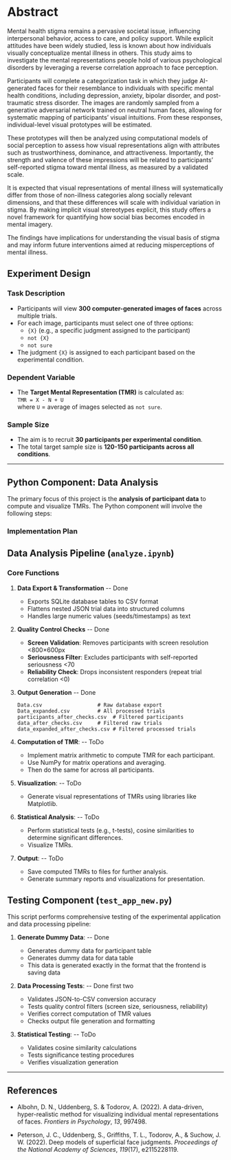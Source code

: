 # Abstract

Mental health stigma remains a pervasive societal issue, influencing interpersonal behavior, access to care, and policy support. While explicit attitudes have been widely studied, less is known about how individuals visually conceptualize mental illness in others. This study aims to investigate the mental representations people hold of various psychological disorders by leveraging a reverse correlation approach to face perception.

Participants will complete a categorization task in which they judge AI-generated faces for their resemblance to individuals with specific mental health conditions, including depression, anxiety, bipolar disorder, and post-traumatic stress disorder. The images are randomly sampled from a generative adversarial network trained on neutral human faces, allowing for systematic mapping of participants’ visual intuitions. From these responses, individual-level visual prototypes will be estimated.

These prototypes will then be analyzed using computational models of social perception to assess how visual representations align with attributes such as trustworthiness, dominance, and attractiveness. Importantly, the strength and valence of these impressions will be related to participants’ self-reported stigma toward mental illness, as measured by a validated scale.

It is expected that visual representations of mental illness will systematically differ from those of non-illness categories along socially relevant dimensions, and that these differences will scale with individual variation in stigma. By making implicit visual stereotypes explicit, this study offers a novel framework for quantifying how social bias becomes encoded in mental imagery.

The findings have implications for understanding the visual basis of stigma and may inform future interventions aimed at reducing misperceptions of mental illness.

## Experiment Design

### Task Description

- Participants will view **300 computer-generated images of faces** across multiple trials.
- For each image, participants must select one of three options:
  - `{X}` (e.g., a specific judgment assigned to the participant)
  - `not {X}`
  - `not sure`
- The judgment `{X}` is assigned to each participant based on the experimental condition.

### Dependent Variable

- The **Target Mental Representation (TMR)** is calculated as:  
  `TMR = X - N + U`  
  where `U` = average of images selected as `not sure`.

### Sample Size

- The aim is to recruit **30 participants per experimental condition**.
- The total target sample size is **120-150 participants across all conditions**.

---

## Python Component: Data Analysis

The primary focus of this project is the **analysis of participant data** to compute and visualize TMRs. The Python component will involve the following steps:

### Implementation Plan

## Data Analysis Pipeline (`analyze.ipynb`)

### Core Functions

1.  **Data Export & Transformation** -- Done

    - Exports SQLite database tables to CSV format
    - Flattens nested JSON trial data into structured columns
    - Handles large numeric values (seeds/timestamps) as text

2.  **Quality Control Checks** -- Done

    - **Screen Validation**: Removes participants with screen resolution <800×600px
    - **Seriousness Filter**: Excludes participants with self-reported seriousness <70
    - **Reliability Check**: Drops inconsistent responders (repeat trial correlation <0)

3.  **Output Generation** -- Done

    ```text
    Data.csv                  # Raw database export
    Data_expanded.csv         # All processed trials
    participants_after_checks.csv  # Filtered participants
    data_after_checks.csv     # Filtered raw trials
    data_expanded_after_checks.csv # Filtered processed trials
    ```

4.  **Computation of TMR**: -- ToDo

    - Implement matrix arithmetic to compute TMR for each participant.
    - Use NumPy for matrix operations and averaging.
    - Then do the same for across all participants.

5.  **Visualization**: -- ToDo

    - Generate visual representations of TMRs using libraries like Matplotlib.

6.  **Statistical Analysis**: -- ToDo

    - Perform statistical tests (e.g., t-tests), cosine similarities to determine significant differences.
    - Visualize TMRs.

7.  **Output**: -- ToDo
    - Save computed TMRs to files for further analysis.
    - Generate summary reports and visualizations for presentation.

## Testing Component (`test_app_new.py`)

This script performs comprehensive testing of the experimental application and data processing pipeline:

1. **Generate Dummy Data**: -- Done

   - Generates dummy data for participant table
   - Generates dummy data for data table
   - This data is generated exactly in the format that the frontend is saving data

2. **Data Processing Tests**: -- Done first two

   - Validates JSON-to-CSV conversion accuracy
   - Tests quality control filters (screen size, seriousness, reliability)
   - Verifies correct computation of TMR values
   - Checks output file generation and formatting

3. **Statistical Testing**: -- ToDo

   - Validates cosine similarity calculations
   - Tests significance testing procedures
   - Verifies visualization generation

---

## References

- Albohn, D. N., Uddenberg, S. & Todorov, A. (2022). A data-driven, hyper-realistic method
  for visualizing individual mental representations of faces. _Frontiers in Psychology_, _13_, 997498.

- Peterson, J. C., Uddenberg, S., Griffiths, T. L., Todorov, A., & Suchow, J. W. (2022).
  Deep models of superficial face judgments. _Proceedings of the National Academy of
  Sciences_, _119_(17), e2115228119.
